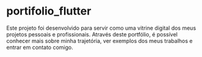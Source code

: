 # portifolio_flutter

Este projeto foi desenvolvido para servir como uma vitrine digital dos meus projetos pessoais e profissionais. Através deste portfólio, é possível conhecer mais sobre minha trajetória, ver exemplos dos meus trabalhos e entrar em contato comigo.

